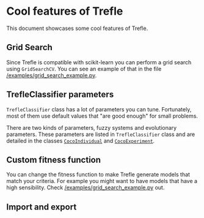 # Cool features of Trefle

This document showcases some cool features of Trefle.

## Grid Search

Since Trefle is compatible with scikit-learn you can perform a grid search
using `GridSearchCV`. You can see an example of that in the file
[/examples/grid_search_example.py](/examples/grid_search_example.py).

## TrefleClassifier parameters

`TrefleClassifier` class has a lot of parameters you can tune. Fortunately, most
of them use default values that "are good enough" for small problems.

There are two kinds of parameters, fuzzy systems and evolutionary parameters.
These parameters are listed in `TrefleClassifier` class and are detailed in
the classes [`CocoIndividual`](/trefle/evo/experiment/coco/coco_individual.py)
and [`CocoExperiment`](/trefle/evo/experiment/base/coco_experiment.py).

## Custom fitness function

You can change the fitness function to make Trefle generate models that match
your criteria. For example you might want to have models that have a high
sensibility.
Check [/examples/grid_search_example.py](/examples/grid_search_example.py) out.


## Import and export

